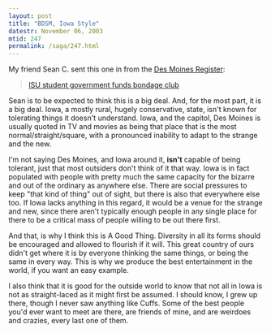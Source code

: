 ```yaml
---
layout: post
title: "BDSM, Iowa Style"
datestr: November 06, 2003
mtid: 247
permalink: /saga/247.html
---
```


My friend Sean C. sent this one in from the <a href="http://www.dmregister.com/" title="Des Moines Register">Des Moines Register</a>:
<blockquote><a href="http://www.dmregister.com/news/stories/c4780927/22690036.html" title="DesMoinesRegister.Com News">ISU student government funds bondage club</a></blockquote>

Sean is to be expected to think this is a big deal. And, for the most part, it is a big deal. Iowa, a mostly rural, hugely conservative, state, isn't known for tolerating things it doesn't understand. Iowa, and the capitol, Des Moines is usually quoted in TV and movies as being that place that is the most normal/straight/square, with a pronounced inability to adapt to the strange and the new.

I'm not saying Des Moines, and Iowa around it, <strong>isn't</strong> capable of being tolerant, just that most outsiders don't think of it that way.  Iowa is in fact populated with people with pretty much the same capacity for the bizarre and out of the ordinary as anywhere else.  There are social pressures to keep "that kind of thing" out of sight, but there is also that everywhere else too. If Iowa lacks anything in this regard, it would be a venue for the strange and new, since there aren't typically enough people in any single place for there to be a critical mass of people willing to be out there first.

And that, is why I think this is A Good Thing. Diversity in all its forms should be encouraged and allowed to flourish if it will. This great country of ours didn't get where it is by everyone thinking the same things, or being the same in every way. This is why we produce the best entertainment in the world, if you want an easy example.

I also think that it is good for the outside world to know that not all in Iowa is not as straight-laced as it might first be assumed. I should know, I grew up there, though I never saw anything like Cuffs.  Some of the best people you'd ever want to meet are there, are friends of mine, and are weirdoes and crazies, every last one of them.

